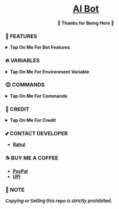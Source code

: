 <h1 align="center">
 <b><a href="https://youtu.be/GBj7FHz7rRo" target="/blank">AI Bot</a>
</h1>

<p align="center">🩷 Thanks for Being Here 🩷</p>



### 🥰 FEATURES

<details><summary>Tap On Me For Bot Features</summary>

- Work in groups as well as in PM
- Log channel to store all results
- No need to use command while talking to AI in private
- Broadcast available
- Fsub available
- Fully modified repo
- Deploy To Koyeb + Heroku + Railway.
- [Developer support](https://telegram.me/TechifySupport) 24x7
</details>


### 🔥 VARIABLES

<details><summary>Tap On Me For Environment Variable</summary>

- `API_ID` : Get From [Here](https://youtu.be/y5FwAobQ-Kc)
- `API_HASH` : Get From [Here](https://youtu.be/y5FwAobQ-Kc)
- `BOT_TOKEN` : Get From [BotFather](https://youtu.be/aJILCCXfNVM)
- `OWNER_ID` : Your Telegram User ID
- `DATABASE_URL` : MongoDB URI get from [here](https://youtu.be/pMJpHoiu1go)
- `LOG_CHANNEL` : Your Log channel ID.
- `AUTH_CHANNEL` : Your FSUB channel ID.
- `GOOGLE_API_KEY` : Your Gemini API.
</details>

### 😍 COMMANDS

<details><summary>Tap On Me For Commands</summary>

```
start - Start The Bot
ask - Ask anything to AI
broadcast - (admin only) Broadcast message to bot users
users - (admin only) check bots users
```
</details>

### 🥳 CREDIT

<details><summary>Tap On Me For Credit</summary>


💝 Credit Goes To [TechifyBots](https://github.com/TechifyBots)
</details>

### 💕 CONTACT DEVELOPER

- [Rahul](https://telegram.me/TechifySupport)

### ☕ BUY ME A COFFEE
- [PayPal](https://paypal.me/TechifyBots)
- [UPI](https://TechifyBots.github.io/Donate)

### 📌 NOTE

𝘊𝘰𝘱𝘺𝘪𝘯𝘨 𝘰𝘳 𝘚𝘦𝘭𝘭𝘪𝘯𝘨 𝘵𝘩𝘪𝘴 𝘳𝘦𝘱𝘰 𝘪𝘴 𝘴𝘵𝘳𝘪𝘤𝘵𝘭𝘺 𝘱𝘳𝘰𝘩𝘪𝘣𝘪𝘵𝘦𝘥.</b>
